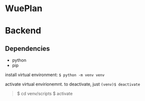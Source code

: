 # WuePlan

# Backend

## Dependencies

- python
- pip

install virtual environment:
`$ python -m venv venv`

activate virtual envirionemnt. to deactivate, just `(venv)$ deactivate`
> $ cd venv/scripts
$ activate
